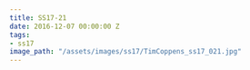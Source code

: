 ```yaml
---
title: SS17-21
date: 2016-12-07 00:00:00 Z
tags:
- ss17
image_path: "/assets/images/ss17/TimCoppens_ss17_021.jpg"
---
```


